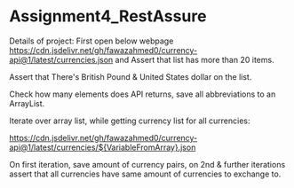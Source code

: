 # Assignment4_RestAssure
Details of project:
First open below webpage 
https://cdn.jsdelivr.net/gh/fawazahmed0/currency-api@1/latest/currencies.json  and Assert that list has more than 20 items.

Assert that There's British Pound & United States dollar on the list.

Check how many elements does API returns, save all abbreviations to an ArrayList.

Iterate over array list, while getting currency list for all currencies:

https://cdn.jsdelivr.net/gh/fawazahmed0/currency-api@1/latest/currencies/${VariableFromArray}.json

On first iteration, save amount of currency pairs, on 2nd & further iterations assert that all currencies have same amount of currencies to exchange to.
